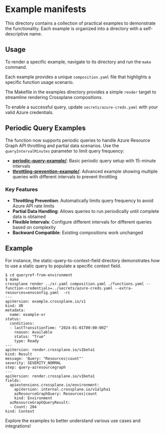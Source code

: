 # Example manifests

This directory contains a collection of practical examples to demonstrate the functionality. Each example is organized into a directory with a self-descriptive name.

## Usage

To render a specific example, navigate to its directory and run the `make` command.

Each example provides a unique `composition.yaml` file that highlights a specific function usage scenario.

The Makefile in the examples directory provides a simple `render` target to
streamline rendering Crossplane compositions.

To enable a successful query, update `secrets/azure-creds.yaml` with
your valid Azure credentials.

## Periodic Query Examples

The function now supports periodic queries to handle Azure Resource Graph API throttling and partial data scenarios. Use the `queryIntervalMinutes` parameter to limit query frequency:

- **[periodic-query-example/](./periodic-query-example/)**: Basic periodic query setup with 15-minute intervals
- **[throttling-prevention-example/](./throttling-prevention-example/)**: Advanced example showing multiple queries with different intervals to prevent throttling

### Key Features

- **Throttling Prevention**: Automatically limits query frequency to avoid Azure API rate limits
- **Partial Data Handling**: Allows queries to run periodically until complete data is obtained
- **Flexible Intervals**: Configure different intervals for different queries based on complexity
- **Backward Compatible**: Existing compositions work unchanged

## Example

For instance, the static-query-to-context-field directory demonstrates how to use a static query to populate a specific context field.

```shell
$ cd queryref-from-environment
$ make
crossplane render ../xr.yaml composition.yaml ./functions.yaml --function-credentials=../secrets/azure-creds.yaml --extra-resources=envconfig.yaml  -rc
---
apiVersion: example.crossplane.io/v1
kind: XR
metadata:
  name: example-xr
status:
  conditions:
  - lastTransitionTime: "2024-01-01T00:00:00Z"
    reason: Available
    status: "True"
    type: Ready
---
apiVersion: render.crossplane.io/v1beta1
kind: Result
message: 'Query: "Resources|count"'
severity: SEVERITY_NORMAL
step: query-azresourcegraph
---
apiVersion: render.crossplane.io/v1beta1
fields:
  apiextensions.crossplane.io/environment:
    apiVersion: internal.crossplane.io/v1alpha1
    azResourceGraphQuery: Resources|count
    kind: Environment
  azResourceGraphQueryResult:
  - Count: 204
kind: Context
```

Explore the examples to better understand various use cases and integrations!
